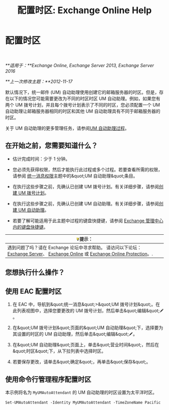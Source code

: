 ﻿---
title: '配置时区: Exchange Online Help'
TOCTitle: 配置时区
ms:assetid: 30d769e1-3657-4622-bc9a-643c63cf46d9
ms:mtpsurl: https://technet.microsoft.com/zh-cn/library/Aa997162(v=EXCHG.150)
ms:contentKeyID: 50556547
ms.date: 05/23/2018
mtps_version: v=EXCHG.150
ms.translationtype: MT
---

# 配置时区

 

_**适用于：**Exchange Online, Exchange Server 2013, Exchange Server 2016_

_**上一次修改主题：**2012-11-17_

默认情况下，统一邮件 (UM) 自动助理使用创建它的邮箱服务器的时区。但是，存在以下的情况您可能需要更改为不同的时区时区 UM 自动助理。例如，如果您有两个 UM 拨号计划，并且每个拨号计划表示了不同的时区，您必须配置一个 UM 自动助理让邮箱服务器相同的时区和其他 UM 自动助理具有不同于邮箱服务器的时区。

关于 UM 自动助理的更多管理任务，请参阅[UM 自动助理过程](um-auto-attendant-procedures-exchange-2013-help.md)。

## 在开始之前，您需要知道什么？

  - 估计完成时间：少于 1 分钟。

  - 您必须先获得权限，然后才能执行此过程或多个过程。若要查看所需的权限，请参阅 [统一消息权限](unified-messaging-permissions-exchange-2013-help.md)主题中的\&quot;UM 自动助理\&quot;条目。

  - 在执行这些步骤之前，先确认已创建 UM 拨号计划。有关详细步骤，请参阅[创建 UM 拨号计划](create-a-um-dial-plan-exchange-2013-help.md)。

  - 在执行这些步骤之前，先确认已创建 UM 自动助理。有关详细步骤，请参阅[创建 UM 自动助理](create-a-um-auto-attendant-exchange-2013-help.md)。

  - 若要了解可能适用于此主题中过程的键盘快捷键，请参阅 [Exchange 管理中心内的键盘快捷键](keyboard-shortcuts-in-the-exchange-admin-center-exchange-online-protection-help.md)。

<table>
<thead>
<tr class="header">
<th><img src="images/Bb124558.tip(EXCHG.150).gif" title="提示" alt="提示" />提示：</th>
</tr>
</thead>
<tbody>
<tr class="odd">
<td>遇到问题了吗？请在 Exchange 论坛中寻求帮助。 请访问以下论坛：<a href="https://go.microsoft.com/fwlink/p/?linkid=60612">Exchange Server</a>、 <a href="https://go.microsoft.com/fwlink/p/?linkid=267542">Exchange Online</a> 或 <a href="https://go.microsoft.com/fwlink/p/?linkid=285351">Exchange Online Protection</a>。.</td>
</tr>
</tbody>
</table>


## 您想执行什么操作？

## 使用 EAC 配置时区

1.  在 EAC 中，导航到\&quot;统一消息\&quot;\>\&quot;UM 拨号计划\&quot;。在此列表视图中，选择您要更改的 UM 拨号计划，然后单击\&quot;编辑\&quot;![编辑图标](images/Bb124582.6f53ccb2-1f13-4c02-bea0-30690e6ea71d(EXCHG.150).gif "编辑图标")。

2.  在\&quot;UM 拨号计划\&quot;页面的\&quot;UM 自动助理\&quot;下，选择要为其设置的时区的 UM 自动助理，然后单击\&quot;编辑\&quot;![编辑图标](images/Bb124582.6f53ccb2-1f13-4c02-bea0-30690e6ea71d(EXCHG.150).gif "编辑图标")。

3.  在\&quot;UM 自动助理\&quot;页面上，单击\&quot;营业时间\&quot;，然后在\&quot;时区\&quot;下，从下拉列表中选择时区。

4.  若要保存更改，请单击\&quot;确定\&quot;，再单击\&quot;保存\&quot;。

## 使用命令行管理程序配置时区

本示例将名为 `MyUMAutoAttendant` 的 UM 自动助理的时区设置为太平洋时区。

    Set-UMAutoAttendant -Identity MyUMAutoAttendant -TimeZoneName Pacific

